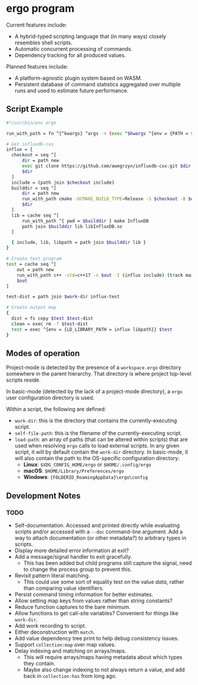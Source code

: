 # ergo program

Current features include:
* A hybrid-typed scripting language that (in many ways) closely resembles 
shell scripts.
* Automatic concurrent processing of commands.
* Dependency tracking for all produced values.

Planned features include:
* A platform-agnostic plugin system based on WASM.
* Persistent database of command statistics aggregated over multiple runs and
used to estimate future performance.

## Script Example

```sh
#!/usr/bin/env ergo

run_with_path = fn ^{^kwargs} ^args -> (exec ^$kwargs ^{env = {PATH = $}} ^$args) complete

# Get influxdb-cxx
influx = {
  checkout = seq ^[
      dir = path new
      exec git clone https://github.com/awegrzyn/influxdb-cxx.git $dir
      $dir
  ]
  include = (path join $checkout include)
  builddir = seq ^[
      dir = path new
      run_with_path cmake -DCMAKE_BUILD_TYPE=Release -S $checkout -B $dir
      $dir
  ]
  lib = cache seq ^[
      run_with_path ^{ pwd = $builddir } make InfluxDB
      path join $builddir lib libInfluxDB.so
  ]

  { include, lib, libpath = path join $builddir lib }
}

# Create test program
test = cache seq ^[
    out = path new
    run_with_path c++ -std=c++17 -o $out -I (influx include) (track main.cpp) (influx lib)
    $out
]

test-dist = path join $work-dir influx-test

# Create output map
{
  dist = fs copy $test $test-dist
  clean = exec rm -f $test-dist
  test = exec ^{env = {LD_LIBRARY_PATH = influx libpath}} $test
}
```

## Modes of operation
Project-mode is detected by the presence of a `workspace.ergo` directory
somewhere in the parent hierarchy. That directory is where project top-level
scripts reside.

In basic-mode (detected by the lack of a project-mode directory), a `ergo` user
configuration directory is used.

Within a script, the following are defined:
* `work-dir`: this is the directory that contains the currently-executing
  script.
* `self-file-path`: this is the filename of the currently-executing script.
* `load-path`: an array of paths (that can be altered within scripts) that are
  used when resolving `ergo` calls to load external scripts. In any given script,
  it will by default contain the `work-dir` directory. In basic-mode, it will
  also contain the path to the OS-specific configuration directory:
  * __Linux__: `$XDG_CONFIG_HOME/ergo` or `$HOME/.config/ergo`
  * __macOS__: `$HOME/Library/Preferences/ergo`
  * __Windows__: `{FOLDERID_RoamingAppData}\ergo\config`

## Development Notes

### TODO
* Self-documentation. Accessed and printed directly while evaluating scripts
  and/or accessed with a `--doc` command-line argument. Add a way to attach
  documentation (or other metadata?) to arbitrary types in scripts.
* Display more detailed error information at exit?
* Add a message/signal handler to exit gracefully.
  * This has been added but child programs still capture the signal, need to
    change the process group to prevent this.
* Revisit pattern literal matching.
  * This could use some sort of equality test on the value _data_, rather
    than comparing value identifiers.
* Persist command timing information for better estimates.
* Allow setting map keys from values rather than string constants?
* Reduce function captures to the bare minimum.
* Allow functions to get call-site variables? Convenient for things like
  `work-dir`.
* Add work recording to script.
* Either deconstruction with `match`.
* Add value dependency tree print to help debug consistency issues.
* Support `collection:map` over map values.
* Delay indexing and matching on arrays/maps.
  * This will require arrays/maps having metadata about which types they
    contain.
  * Maybe also change indexing to not always return a value, and add back in
    `collection:has` from long ago.
